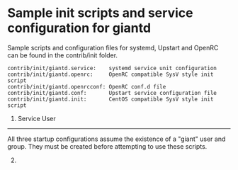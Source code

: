 Sample init scripts and service configuration for giantd
==========================================================

Sample scripts and configuration files for systemd, Upstart and OpenRC
can be found in the contrib/init folder.

    contrib/init/giantd.service:    systemd service unit configuration
    contrib/init/giantd.openrc:     OpenRC compatible SysV style init script
    contrib/init/giantd.openrcconf: OpenRC conf.d file
    contrib/init/giantd.conf:       Upstart service configuration file
    contrib/init/giantd.init:       CentOS compatible SysV style init script

1. Service User
---------------------------------

All three startup configurations assume the existence of a "giant" user
and group.  They must be created before attempting to use these scripts.

2. 